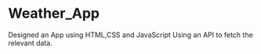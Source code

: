 # Weather_App
Designed an App using HTML,CSS and JavaScript Using an API to fetch the relevant data.
